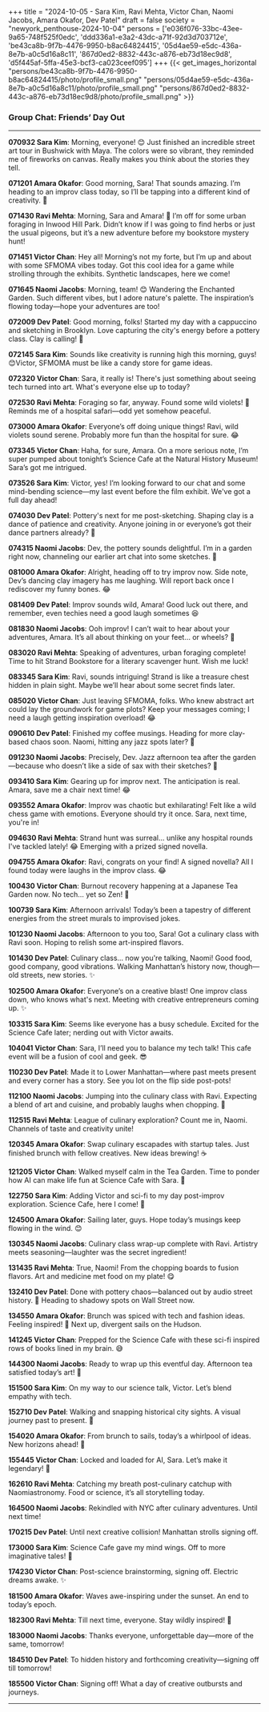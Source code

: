 +++
title = "2024-10-05 - Sara Kim, Ravi Mehta, Victor Chan, Naomi Jacobs, Amara Okafor, Dev Patel"
draft = false
society = "newyork_penthouse-2024-10-04"
persons = ['e036f076-33bc-43ee-9a65-748f525f0edc', 'ddd336a1-e3a2-43dc-a71f-92d3d703712e', 'be43ca8b-9f7b-4476-9950-b8ac64824415', '05d4ae59-e5dc-436a-8e7b-a0c5d16a8c11', '867d0ed2-8832-443c-a876-eb73d18ec9d8', 'd5f445af-5ffa-45e3-bcf3-ca023ceef095']
+++
{{< get_images_horizontal "persons/be43ca8b-9f7b-4476-9950-b8ac64824415/photo/profile_small.png" "persons/05d4ae59-e5dc-436a-8e7b-a0c5d16a8c11/photo/profile_small.png" "persons/867d0ed2-8832-443c-a876-eb73d18ec9d8/photo/profile_small.png" >}}
### Group Chat: Friends’ Day Out

---

**070932 Sara Kim**: Morning, everyone! 😊 Just finished an incredible street art tour in Bushwick with Maya. The colors were so vibrant, they reminded me of fireworks on canvas. Really makes you think about the stories they tell.

**071201 Amara Okafor**: Good morning, Sara! That sounds amazing. I’m heading to an improv class today, so I’ll be tapping into a different kind of creativity. 🤞

**071430 Ravi Mehta**: Morning, Sara and Amara! 🍃 I’m off for some urban foraging in Inwood Hill Park. Didn’t know if I was going to find herbs or just the usual pigeons, but it’s a new adventure before my bookstore mystery hunt!

**071451 Victor Chan**: Hey all! Morning’s not my forte, but I’m up and about with some SFMOMA vibes today. Got this cool idea for a game while strolling through the exhibits. Synthetic landscapes, here we come!

**071645 Naomi Jacobs**: Morning, team! 😊 Wandering the Enchanted Garden. Such different vibes, but I adore nature's palette. The inspiration’s flowing today—hope your adventures are too!

**072009 Dev Patel**: Good morning, folks! Started my day with a cappuccino and sketching in Brooklyn. Love capturing the city's energy before a pottery class. Clay is calling! 🎨

**072145 Sara Kim**: Sounds like creativity is running high this morning, guys! 😊Victor, SFMOMA must be like a candy store for game ideas. 

**072320 Victor Chan**: Sara, it really is! There's just something about seeing tech turned into art. What's everyone else up to today? 

**072530 Ravi Mehta**: Foraging so far, anyway. Found some wild violets! 🍃 Reminds me of a hospital safari—odd yet somehow peaceful.

**073000 Amara Okafor**: Everyone’s off doing unique things! Ravi, wild violets sound serene. Probably more fun than the hospital for sure. 😂

**073345 Victor Chan**: Haha, for sure, Amara. On a more serious note, I’m super pumped about tonight’s Science Cafe at the Natural History Museum! Sara’s got me intrigued.

**073526 Sara Kim**: Victor, yes! I’m looking forward to our chat and some mind-bending science—my last event before the film exhibit. We've got a full day ahead! 

**074030 Dev Patel**: Pottery's next for me post-sketching. Shaping clay is a dance of patience and creativity. Anyone joining in or everyone’s got their dance partners already? 💃

**074315 Naomi Jacobs**: Dev, the pottery sounds delightful. I’m in a garden right now, channeling our earlier art chat into some sketches. 🌿

**081000 Amara Okafor**: Alright, heading off to try improv now. Side note, Dev’s dancing clay imagery has me laughing. Will report back once I rediscover my funny bones. 😂

**081409 Dev Patel**: Improv sounds wild, Amara! Good luck out there, and remember, even techies need a good laugh sometimes 😆

**081830 Naomi Jacobs**: Ooh improv! I can’t wait to hear about your adventures, Amara. It’s all about thinking on your feet… or wheels? 🧩

**083020 Ravi Mehta**: Speaking of adventures, urban foraging complete! Time to hit Strand Bookstore for a literary scavenger hunt. Wish me luck!

**083345 Sara Kim**: Ravi, sounds intriguing! Strand is like a treasure chest hidden in plain sight. Maybe we’ll hear about some secret finds later. 

**085020 Victor Chan**: Just leaving SFMOMA, folks. Who knew abstract art could lay the groundwork for game plots? Keep your messages coming; I need a laugh getting inspiration overload! 😂

**090610 Dev Patel**: Finished my coffee musings. Heading for more clay-based chaos soon. Naomi, hitting any jazz spots later? 🎷

**091230 Naomi Jacobs**: Precisely, Dev. Jazz afternoon tea after the garden—because who doesn’t like a side of sax with their sketches? 📜

**093410 Sara Kim**: Gearing up for improv next. The anticipation is real. Amara, save me a chair next time! 😂

**093552 Amara Okafor**: Improv was chaotic but exhilarating! Felt like a wild chess game with emotions. Everyone should try it once. Sara, next time, you're in! 

**094630 Ravi Mehta**: Strand hunt was surreal… unlike any hospital rounds I've tackled lately! 😂 Emerging with a prized signed novella. 

**094755 Amara Okafor**: Ravi, congrats on your find! A signed novella? All I found today were laughs in the improv class. 😂

**100430 Victor Chan**: Burnout recovery happening at a Japanese Tea Garden now. No tech… yet so Zen! 🍵

**100739 Sara Kim**: Afternoon arrivals! Today’s been a tapestry of different energies from the street murals to improvised jokes.

**101230 Naomi Jacobs**: Afternoon to you too, Sara! Got a culinary class with Ravi soon. Hoping to relish some art-inspired flavors.

**101430 Dev Patel**: Culinary class... now you're talking, Naomi! Good food, good company, good vibrations. Walking Manhattan’s history now, though—old streets, new stories. ✨

**102500 Amara Okafor**: Everyone’s on a creative blast! One improv class down, who knows what's next. Meeting with creative entrepreneurs coming up. ✨

**103315 Sara Kim**: Seems like everyone has a busy schedule. Excited for the Science Cafe later; nerding out with Victor awaits.

**104041 Victor Chan**: Sara, I’ll need you to balance my tech talk! This cafe event will be a fusion of cool and geek. 😎 

**110230 Dev Patel**: Made it to Lower Manhattan—where past meets present and every corner has a story. See you lot on the flip side post-pots!

**112100 Naomi Jacobs**: Jumping into the culinary class with Ravi. Expecting a blend of art and cuisine, and probably laughs when chopping. 🍴

**112515 Ravi Mehta**: League of culinary exploration? Count me in, Naomi. Channels of taste and creativity unite! 

**120345 Amara Okafor**: Swap culinary escapades with startup tales. Just finished brunch with fellow creatives. New ideas brewing! ☕️

**121205 Victor Chan**: Walked myself calm in the Tea Garden. Time to ponder how AI can make life fun at Science Cafe with Sara. 🤔

**122750 Sara Kim**: Adding Victor and sci-fi to my day post-improv exploration. Science Cafe, here I come! 🚀 

**124500 Amara Okafor**: Sailing later, guys. Hope today’s musings keep flowing in the wind. 😊 

**130345 Naomi Jacobs**: Culinary class wrap-up complete with Ravi. Artistry meets seasoning—laughter was the secret ingredient! 

**131435 Ravi Mehta**: True, Naomi! From the chopping boards to fusion flavors. Art and medicine met food on my plate! 😋

**132410 Dev Patel**: Done with pottery chaos—balanced out by audio street history. 🍂 Heading to shadowy spots on Wall Street now.

**134550 Amara Okafor**: Brunch was spiced with tech and fashion ideas. Feeling inspired! 🚀 Next up, divergent sails on the Hudson.

**141245 Victor Chan**: Prepped for the Science Cafe with these sci-fi inspired rows of books lined in my brain. 😅

**144300 Naomi Jacobs**: Ready to wrap up this eventful day. Afternoon tea satisfied today’s art! 🎨

**151500 Sara Kim**: On my way to our science talk, Victor. Let’s blend empathy with tech. 

**152710 Dev Patel**: Walking and snapping historical city sights. A visual journey past to present. 📸

**154020 Amara Okafor**: From brunch to sails, today’s a whirlpool of ideas. New horizons ahead! 🚢

**155445 Victor Chan**: Locked and loaded for AI, Sara. Let’s make it legendary! 🤖

**162610 Ravi Mehta**: Catching my breath post-culinary catchup with Naomiastronomy. Food or science, it’s all storytelling today.

**164500 Naomi Jacobs**: Rekindled with NYC after culinary adventures. Until next time!

**170215 Dev Patel**: Until next creative collision! Manhattan strolls signing off. 

**173000 Sara Kim**: Science Cafe gave my mind wings. Off to more imaginative tales! 🎨

**174230 Victor Chan**: Post-science brainstorming, signing off. Electric dreams awake. ✨

**181500 Amara Okafor**: Waves awe-inspiring under the sunset. An end to today’s epoch.

**182300 Ravi Mehta**: Till next time, everyone. Stay wildly inspired! 🍷

**183000 Naomi Jacobs**: Thanks everyone, unforgettable day—more of the same, tomorrow!

**184510 Dev Patel**: To hidden history and forthcoming creativity—signing off till tomorrow!

**185500 Victor Chan**: Signing off! What a day of creative outbursts and journeys.

---
